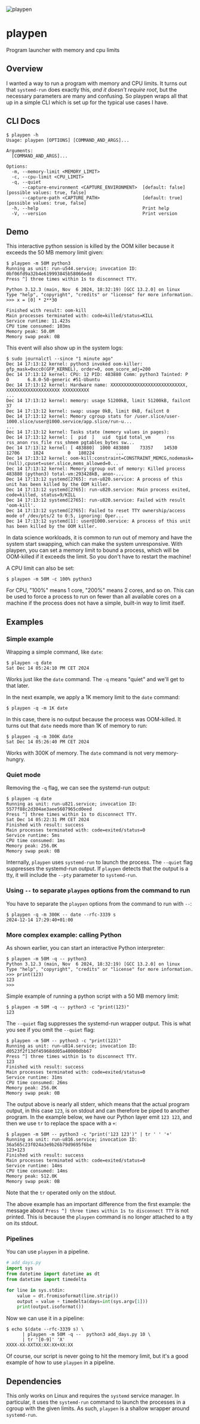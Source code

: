 ![playpen](playpen_transparent2.png)

# playpen
Program launcher with memory and cpu limits

## Overview

I wanted a way to run a program with memory and CPU limits. It turns out
that `systemd-run` does exactly this, _and it doesn't require root_, but
the necessary parameters are many and confusing. So playpen wraps all that
up in a simple CLI which is set up for the typical use cases I have.

## CLI Docs

```
$ playpen -h
Usage: playpen [OPTIONS] [COMMAND_AND_ARGS]...

Arguments:
  [COMMAND_AND_ARGS]...  

Options:
  -m, --memory-limit <MEMORY_LIMIT>                
  -c, --cpu-limit <CPU_LIMIT>                      
  -q, --quiet                                      
      --capture-environment <CAPTURE_ENVIRONMENT>  [default: false] [possible values: true, false]
      --capture-path <CAPTURE_PATH>                [default: true] [possible values: true, false]
  -h, --help                                       Print help
  -V, --version                                    Print version
```

## Demo

This interactive python session is killed by the OOM killer because
it exceeds the 50 MB memory limit given:

```
$ playpen -m 50M python3
Running as unit: run-u544.service; invocation ID: 0bf06fd9a32b4e619993845b58066edd
Press ^] three times within 1s to disconnect TTY.

Python 3.12.3 (main, Nov  6 2024, 18:32:19) [GCC 13.2.0] on linux
Type "help", "copyright", "credits" or "license" for more information.
>>> x = [0] * 2**30

Finished with result: oom-kill
Main processes terminated with: code=killed/status=KILL
Service runtime: 11.423s
CPU time consumed: 103ms
Memory peak: 50.0M
Memory swap peak: 0B
```

This event will also show up in the system logs:

```journalctl
$ sudo journalctl --since "1 minute ago"
Dec 14 17:13:12 kernel: python3 invoked oom-killer: gfp_mask=0xcc0(GFP_KERNEL), order=0, oom_score_adj=200
Dec 14 17:13:12 kernel: CPU: 12 PID: 483880 Comm: python3 Tainted: P           O       6.8.0-50-generic #51-Ubuntu
Dec 14 17:13:12 kernel: Hardware name: XXXXXXXXXXXXXXXXXXXXXXXXXXXX, XXXXXXXXXXXXXXXXXXXX XXXXXXXXXX
...
Dec 14 17:13:12 kernel: memory: usage 51200kB, limit 51200kB, failcnt 37
Dec 14 17:13:12 kernel: swap: usage 0kB, limit 0kB, failcnt 0
Dec 14 17:13:12 kernel: Memory cgroup stats for /user.slice/user-1000.slice/user@1000.service/app.slice/run-u...
...
Dec 14 17:13:12 kernel: Tasks state (memory values in pages):
Dec 14 17:13:12 kernel: [  pid  ]   uid  tgid total_vm      rss rss_anon rss_file rss_shmem pgtables_bytes sw...
Dec 14 17:13:12 kernel: [ 483880]  1000 483880    73357    14530    12706     1824         0   180224        ...
Dec 14 17:13:12 kernel: oom-kill:constraint=CONSTRAINT_MEMCG,nodemask=(null),cpuset=user.slice,mems_allowed=0...
Dec 14 17:13:12 kernel: Memory cgroup out of memory: Killed process 483880 (python3) total-vm:293428kB, anon-...
Dec 14 17:13:12 systemd[2765]: run-u820.service: A process of this unit has been killed by the OOM killer.
Dec 14 17:13:12 systemd[2765]: run-u820.service: Main process exited, code=killed, status=9/KILL
Dec 14 17:13:12 systemd[2765]: run-u820.service: Failed with result 'oom-kill'.
Dec 14 17:13:12 systemd[2765]: Failed to reset TTY ownership/access mode of /dev/pts/2 to 0:5, ignoring: Oper...
Dec 14 17:13:12 systemd[1]: user@1000.service: A process of this unit has been killed by the OOM killer.

```

In data science workloads, it is common to run out of memory and have
the system start swapping, which can make the system unresponsive. With
playpen, you can set a memory limit to bound a process, which will be
OOM-killed if it exceeds the limit. So you don't have to restart the
machine!

A CPU limit can also be set:

```
$ playpen -m 50M -c 100% python3
```

For CPU, "100%" means 1 core, "200%" means 2 cores, and so on. This can
be used to force a process to run on fewer than all available cores
on a machine if the process does not have a simple, built-in way to limit 
itself.

## Examples

### Simple example

Wrapping a simple command, like `date`:

```
$ playpen -q date
Sat Dec 14 05:24:10 PM CET 2024
```

Works just like the `date` command. The `-q` means "quiet" and we'll get
to that later.

In the next example, we apply a 1K memory limit to the `date` command:

```
$ playpen -q -m 1K date
```

In this case, there is no output because the process was OOM-killed. It
turns out that `date` needs more than 1K of memory to run:

```
$ playpen -q -m 300K date
Sat Dec 14 05:26:40 PM CET 2024
```

Works with 300K of memory. The `date` command is not very memory-hungry.

### Quiet mode

Removing the `-q` flag, we can see the systemd-run output:

```
$ playpen -q date
Running as unit: run-u821.service; invocation ID: 5577f88c2d304ae3aee5607965cd0eed
Press ^] three times within 1s to disconnect TTY.
Sat Dec 14 05:22:31 PM CET 2024
Finished with result: success
Main processes terminated with: code=exited/status=0
Service runtime: 5ms
CPU time consumed: 1ms
Memory peak: 256.0K
Memory swap peak: 0B
```

Internally, `playpen` uses `systemd-run` to launch the process. The
`--quiet` flag suppresses the systemd-run output. If `playpen` detects
that the output is a tty, it will include the `--pty` parameter to
`systemd-run`.

### Using `--` to separate `playpen` options from the command to run

You have to separate the `playpen` options from the command to run with
`--`:

```
$ playpen -q -m 300K -- date --rfc-3339 s
2024-12-14 17:29:40+01:00
```

### More complex example: calling Python

As shown earlier, you can start an interactive Python interpreter:

```
$ playpen -m 50M -q -- python3
Python 3.12.3 (main, Nov  6 2024, 18:32:19) [GCC 13.2.0] on linux
Type "help", "copyright", "credits" or "license" for more information.
>>> print(123)
123
>>> 
```

Simple example of running a python script with a 50 MB memory limit:

```
$ playpen -m 50M -q -- python3 -c "print(123)"
123
```

The `--quiet` flag suppresses the systemd-run wrapper output. This is what
you see if you omit the `--quiet` flag:

```
$ playpen -m 50M -- python3 -c "print(123)"
Running as unit: run-u814.service; invocation ID: d0523f2f13df45968dd05a48000dbb67
Press ^] three times within 1s to disconnect TTY.
123
Finished with result: success
Main processes terminated with: code=exited/status=0
Service runtime: 31ms
CPU time consumed: 26ms
Memory peak: 256.0K
Memory swap peak: 0B
```

The output above is nearly all stderr, which means that the actual
program output, in this case `123`, is on stdout and can therefore
be piped to another program. In the example below, we have our
Python layer emit `123 123`, and then we use `tr` to replace the
space with a `+`:

```
$ playpen -m 50M -- python3 -c "print('123 123')" | tr ' ' '+'
Running as unit: run-u816.service; invocation ID: 36a565c23f024a3e9b26b79d9695f6be
123+123
Finished with result: success
Main processes terminated with: code=exited/status=0
Service runtime: 14ms
CPU time consumed: 14ms
Memory peak: 512.0K
Memory swap peak: 0B
```

Note that the `tr` operated only on the stdout.

The above example has an important difference from the first example: the
message about `Press ^] three times within 1s to disconnect TTY` is not
printed. This is because the `playpen` command is no longer attached to a tty
on its stdout.

### Pipelines

You can use `playpen` in a pipeline.

```python
# add_days.py
import sys
from datetime import datetime as dt
from datetime import timedelta

for line in sys.stdin:
    value = dt.fromisoformat(line.strip())
    output = value + timedelta(days=int(sys.argv[1]))
    print(output.isoformat())
```

Now we can use it in a pipeline:

```
$ echo $(date --rfc-3339 s) \
      | playpen -m 50M -q --  python3 add_days.py 10 \
      | tr '[0-9]' 'X'
XXXX-XX-XXTXX:XX:XX+XX:XX
```

Of course, our script is never going to hit the memory limit, but it's
a good example of how to use `playpen` in a pipeline.


## Dependencies

This only works on Linux and requires the `systemd` service manager.
In particular, it uses the `systemd-run` command to launch the
processes in a cgroup with the given limits. As such, `playpen`
is a shallow wrapper around `systemd-run`.
